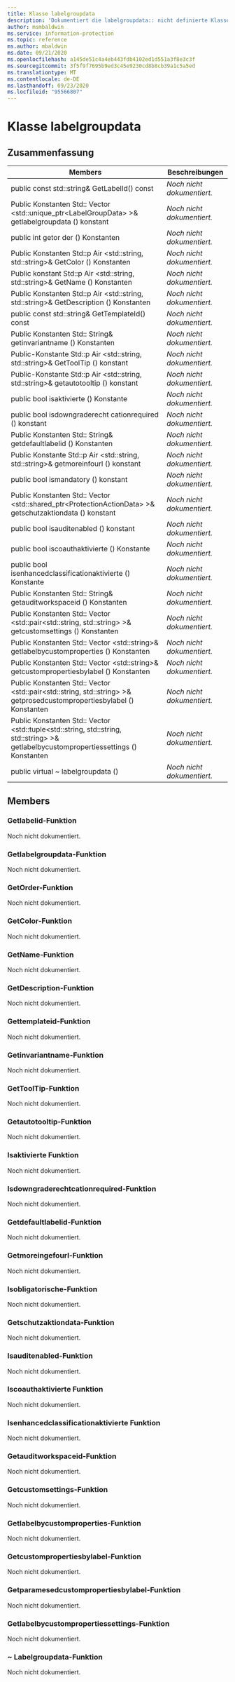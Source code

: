 ```yaml
---
title: Klasse labelgroupdata
description: 'Dokumentiert die labelgroupdata:: nicht definierte Klasse des Microsoft Information Protection (MIP) SDK.'
author: msmbaldwin
ms.service: information-protection
ms.topic: reference
ms.author: mbaldwin
ms.date: 09/21/2020
ms.openlocfilehash: a145de51c4a4eb443fdb4102ed1d551a3f8e3c3f
ms.sourcegitcommit: 3f5f9f7695b9ed3c45e9230cd8b8cb39a1c5a5ed
ms.translationtype: MT
ms.contentlocale: de-DE
ms.lasthandoff: 09/23/2020
ms.locfileid: "95566807"
---
```

# <a name="class-labelgroupdata"></a>Klasse labelgroupdata 
  
## <a name="summary"></a>Zusammenfassung
 Members                        | Beschreibungen                                
--------------------------------|---------------------------------------------
public const std::string& GetLabelId() const  | _Noch nicht dokumentiert._
Public Konstanten Std:: Vector \<std::unique_ptr\<LabelGroupData\> \>& getlabelgroupdata () konstant  | _Noch nicht dokumentiert._
public int getor der () Konstanten  | _Noch nicht dokumentiert._
Public Konstanten Std::p Air \<std::string, std::string\>& GetColor () Konstanten  | _Noch nicht dokumentiert._
Public konstant Std::p Air \<std::string, std::string\>& GetName () Konstanten  | _Noch nicht dokumentiert._
Public Konstanten Std::p Air \<std::string, std::string\>& GetDescription () Konstanten  | _Noch nicht dokumentiert._
public const std::string& GetTemplateId() const  | _Noch nicht dokumentiert._
Public Konstanten Std:: String& getinvariantname () Konstanten  | _Noch nicht dokumentiert._
Public-Konstante Std::p Air \<std::string, std::string\>& GetToolTip () konstant  | _Noch nicht dokumentiert._
Public-Konstante Std::p Air \<std::string, std::string\>& getautotooltip () konstant  | _Noch nicht dokumentiert._
public bool isaktivierte () Konstante  | _Noch nicht dokumentiert._
public bool isdowngraderecht cationrequired () konstant  | _Noch nicht dokumentiert._
Public Konstanten Std:: String& getdefaultlabelid () Konstanten  | _Noch nicht dokumentiert._
Public Konstante Std::p Air \<std::string, std::string\>& getmoreinfourl () konstant  | _Noch nicht dokumentiert._
public bool ismandatory () konstant  | _Noch nicht dokumentiert._
Public Konstanten Std:: Vector \<std::shared_ptr\<ProtectionActionData\> \>& getschutzaktiondata () konstant  | _Noch nicht dokumentiert._
public bool isauditenabled () konstant  | _Noch nicht dokumentiert._
public bool iscoauthaktivierte () Konstante  | _Noch nicht dokumentiert._
public bool isenhancedclassificationaktivierte () Konstante  | _Noch nicht dokumentiert._
Public Konstanten Std:: String& getauditworkspaceid () Konstanten  | _Noch nicht dokumentiert._
Public Konstanten Std:: Vector \<std::pair\<std::string, std::string\> \>& getcustomsettings () Konstanten  | _Noch nicht dokumentiert._
Public Konstanten Std:: Vector \<std::string\>& getlabelbycustomproperties () Konstanten  | _Noch nicht dokumentiert._
Public Konstanten Std:: Vector \<std::string\>& getcustompropertiesbylabel () Konstanten  | _Noch nicht dokumentiert._
Public Konstanten Std:: Vector \<std::pair\<std::string, std::string\> \>& getprosedcustompropertiesbylabel () Konstanten  | _Noch nicht dokumentiert._
Public Konstanten Std:: Vector \<std::tuple\<std::string, std::string, std::string\> \>& getlabelbycustompropertiessettings () Konstanten  | _Noch nicht dokumentiert._
public virtual ~ labelgroupdata ()  | _Noch nicht dokumentiert._
  
## <a name="members"></a>Members
  
### <a name="getlabelid-function"></a>Getlabelid-Funktion
Noch nicht dokumentiert.

  
### <a name="getlabelgroupdata-function"></a>Getlabelgroupdata-Funktion
Noch nicht dokumentiert.

  
### <a name="getorder-function"></a>GetOrder-Funktion
Noch nicht dokumentiert.

  
### <a name="getcolor-function"></a>GetColor-Funktion
Noch nicht dokumentiert.

  
### <a name="getname-function"></a>GetName-Funktion
Noch nicht dokumentiert.

  
### <a name="getdescription-function"></a>GetDescription-Funktion
Noch nicht dokumentiert.

  
### <a name="gettemplateid-function"></a>Gettemplateid-Funktion
Noch nicht dokumentiert.

  
### <a name="getinvariantname-function"></a>Getinvariantname-Funktion
Noch nicht dokumentiert.

  
### <a name="gettooltip-function"></a>GetToolTip-Funktion
Noch nicht dokumentiert.

  
### <a name="getautotooltip-function"></a>Getautotooltip-Funktion
Noch nicht dokumentiert.

  
### <a name="isenabled-function"></a>Isaktivierte Funktion
Noch nicht dokumentiert.

  
### <a name="isdowngradejustificationrequired-function"></a>Isdowngraderechtcationrequired-Funktion
Noch nicht dokumentiert.

  
### <a name="getdefaultlabelid-function"></a>Getdefaultlabelid-Funktion
Noch nicht dokumentiert.

  
### <a name="getmoreinfourl-function"></a>Getmoreingefourl-Funktion
Noch nicht dokumentiert.

  
### <a name="ismandatory-function"></a>Isobligatorische-Funktion
Noch nicht dokumentiert.

  
### <a name="getprotectionactiondata-function"></a>Getschutzaktiondata-Funktion
Noch nicht dokumentiert.

  
### <a name="isauditenabled-function"></a>Isauditenabled-Funktion
Noch nicht dokumentiert.

  
### <a name="iscoauthenabled-function"></a>Iscoauthaktivierte Funktion
Noch nicht dokumentiert.

  
### <a name="isenhancedclassificationenabled-function"></a>Isenhancedclassificationaktivierte Funktion
Noch nicht dokumentiert.

  
### <a name="getauditworkspaceid-function"></a>Getauditworkspaceid-Funktion
Noch nicht dokumentiert.

  
### <a name="getcustomsettings-function"></a>Getcustomsettings-Funktion
Noch nicht dokumentiert.

  
### <a name="getlabelbycustomproperties-function"></a>Getlabelbycustomproperties-Funktion
Noch nicht dokumentiert.

  
### <a name="getcustompropertiesbylabel-function"></a>Getcustompropertiesbylabel-Funktion
Noch nicht dokumentiert.

  
### <a name="getparsedcustompropertiesbylabel-function"></a>Getparamesedcustompropertiesbylabel-Funktion
Noch nicht dokumentiert.

  
### <a name="getlabelbycustompropertiessettings-function"></a>Getlabelbycustompropertiessettings-Funktion
Noch nicht dokumentiert.

  
### <a name="labelgroupdata-function"></a>~ Labelgroupdata-Funktion
Noch nicht dokumentiert.
